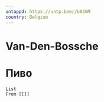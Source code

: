 ```yaml
---
untappd: https://untp.beer/b93GM
country: Belgium
---
```

# Van-Den-Bossche

# Пиво

```dataview
List 
From [[]]

```
